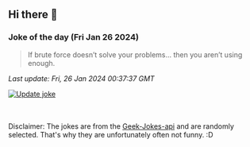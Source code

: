 ## Hi there 👋

### Joke of the day (Fri Jan 26 2024)
<!-- joke -->
>If brute force doesn’t solve your problems... then you aren’t using enough.
<!-- /joke -->

*Last update: Fri, 26 Jan 2024 00:37:37 GMT*

[![Update joke](https://github.com/nclskfm/nclskfm/actions/workflows/joke.yml/badge.svg)](https://github.com/nclskfm/nclskfm/actions/workflows/joke.yml)

<br><br>
Disclaimer: The jokes are from the [Geek-Jokes-api](https://github.com/sameerkumar18/geek-joke-api) and are randomly selected. That's why they are unfortunately often not funny. :D
